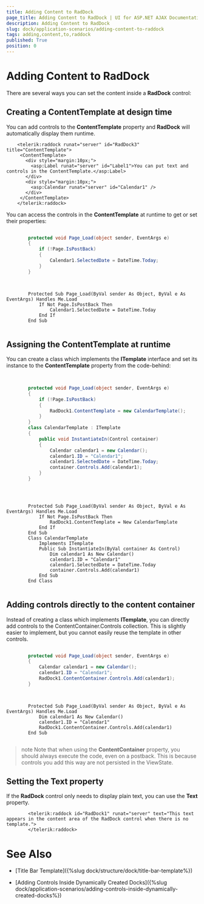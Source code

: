```yaml
---
title: Adding Content to RadDock
page_title: Adding Content to RadDock | UI for ASP.NET AJAX Documentation
description: Adding Content to RadDock
slug: dock/application-scenarios/adding-content-to-raddock
tags: adding,content,to,raddock
published: True
position: 0
---
```


# Adding Content to RadDock



There are several ways you can set the content inside a __RadDock__ control:

## Creating a ContentTemplate at design time

You can add controls to the __ContentTemplate__ property and __RadDock__ will automatically display them runtime.

````ASPNET
	<telerik:raddock runat="server" id="RadDock3" title="ContentTemplate">
	 <ContentTemplate>
	   <div style="margin:10px;">
	     <asp:Label runat="server" id="Label1">You can put text and controls in the ContentTemplate.</asp:Label>
	   </div>
	   <div style="margin:10px;">
	     <asp:Calendar runat="server" id="Calendar1" />
	   </div>
	 </ContentTemplate>
	</telerik:raddock>
````



You can access the controls in the __ContentTemplate__ at runtime to get or set their properties:



````C#
	
	    protected void Page_Load(object sender, EventArgs e)
	    {
	        if (!Page.IsPostBack)
	        {
	            Calendar1.SelectedDate = DateTime.Today;
	        }
	    } 
				
````
````VB
	
	    Protected Sub Page_Load(ByVal sender As Object, ByVal e As EventArgs) Handles Me.Load
	        If Not Page.IsPostBack Then
	            Calendar1.SelectedDate = DateTime.Today
	        End If
	    End Sub
	
````


## Assigning the ContentTemplate at runtime

You can create a class which implements the __ITemplate__ interface and set its instance to the __ContentTemplate__ property from the code-behind:



````C#
	
	
	    protected void Page_Load(object sender, EventArgs e)
	    {
	        if (!Page.IsPostBack)
	        {
	            RadDock1.ContentTemplate = new CalendarTemplate();
	        }
	    }
	    class CalendarTemplate : ITemplate
	    {
	        public void InstantiateIn(Control container)
	        {
	            Calendar calendar1 = new Calendar();
	            calendar1.ID = "Calendar1";
	            calendar1.SelectedDate = DateTime.Today;
	            container.Controls.Add(calendar1);
	        }
	    } 
				
````
````VB
	
	
	    Protected Sub Page_Load(ByVal sender As Object, ByVal e As EventArgs) Handles Me.Load
	        If Not Page.IsPostBack Then
	            RadDock1.ContentTemplate = New CalendarTemplate
	        End If
	    End Sub
	    Class CalendarTemplate
	        Implements ITemplate
	        Public Sub InstantiateIn(ByVal container As Control)
	            Dim calendar1 As New Calendar()
	            calendar1.ID = "Calendar1"
	            calendar1.SelectedDate = DateTime.Today
	            container.Controls.Add(calendar1)
	        End Sub
	    End Class
	
````


## Adding controls directly to the content container

Instead of creating a class which implements __ITemplate__, you can directly add controls to the ContentContainer.Controls collection. This is slightly easier to implement, but you cannot easily reuse the template in other controls.



````C#
	
	    protected void Page_Load(object sender, EventArgs e)
	    {
	        Calendar calendar1 = new Calendar();
	        calendar1.ID = "Calendar1";
	        RadDock1.ContentContainer.Controls.Add(calendar1);
	    } 
				
````
````VB
	
	    Protected Sub Page_Load(ByVal sender As Object, ByVal e As EventArgs) Handles Me.Load
	        Dim calendar1 As New Calendar()
	        calendar1.ID = "Calendar1"
	        RadDock1.ContentContainer.Controls.Add(calendar1)
	    End Sub
	
````


>note Note that when using the __ContentContainer__ property, you should always execute the code, even on a postback. This is because controls you add this way are not persisted in the ViewState.
>


## Setting the Text property

If the __RadDock__ control only needs to display plain text, you can use the __Text__ property.

````ASPNET
	    <telerik:raddock id="RadDock1" runat="server" text="This text appears in the content area of the RadDock control when there is no template.">
	    </telerik:raddock>
````



# See Also

 * [Title Bar Template]({%slug dock/structure/dock/title-bar-template%})

 * [Adding Controls Inside Dynamically Created Docks]({%slug dock/application-scenarios/adding-controls-inside-dynamically-created-docks%})
